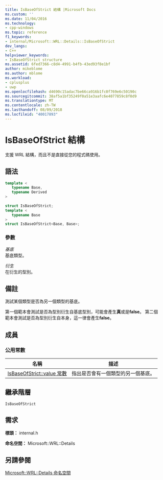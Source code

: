 ```yaml
---
title: IsBaseOfStrict 結構 |Microsoft Docs
ms.custom: ''
ms.date: 11/04/2016
ms.technology:
- cpp-windows
ms.topic: reference
f1_keywords:
- internal/Microsoft::WRL::Details::IsBaseOfStrict
dev_langs:
- C++
helpviewer_keywords:
- IsBaseOfStrict structure
ms.assetid: 6fed7366-c8d4-4991-b4fb-43ed93f8e1bf
author: mikeblome
ms.author: mblome
ms.workload:
- cplusplus
- uwp
ms.openlocfilehash: d4690c15adac7be66ca916b1fc0f769e6c50190c
ms.sourcegitcommit: 38af5a1bf35249f0a51e3aafc6e4077859c8f0d9
ms.translationtype: MT
ms.contentlocale: zh-TW
ms.lasthandoff: 08/09/2018
ms.locfileid: "40017893"
---
```

# <a name="isbaseofstrict-structure"></a>IsBaseOfStrict 結構
支援 WRL 結構，而且不是直接從您的程式碼使用。  
  
## <a name="syntax"></a>語法  
  
```cpp  
template <  
   typename Base,  
   typename Derived  
>  
  
struct IsBaseOfStrict;  
template <  
   typename Base  
>  
struct IsBaseOfStrict<Base, Base>;  
```  
  
### <a name="parameters"></a>參數  
 *基底*  
 基底類型。  
  
 *衍生*  
 在衍生的型別。  
  
## <a name="remarks"></a>備註  
 測試某個類型是否為另一個類型的基底。  
  
 第一個範本會測試是否為型別衍生自基底型別，可能會產生**真**或是**false**。 第二個範本會測試是否為型別衍生自本身，這一律會產生**false**。  
  
## <a name="members"></a>成員  
  
### <a name="public-constants"></a>公用常數  
  
|名稱|描述|  
|----------|-----------------|  
|[IsBaseOfStrict::value 常數](../windows/isbaseofstrict-value-constant.md)|指出是否會有一個類型的另一個基底。|  
  
## <a name="inheritance-hierarchy"></a>繼承階層  
 `IsBaseOfStrict`  
  
## <a name="requirements"></a>需求  
 **標頭：** internal.h  
  
 **命名空間：** Microsoft::WRL::Details  
  
## <a name="see-also"></a>另請參閱  
 [Microsoft::WRL::Details 命名空間](../windows/microsoft-wrl-details-namespace.md)